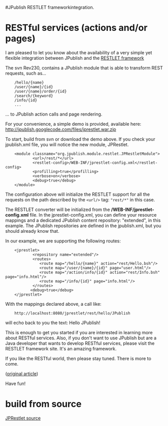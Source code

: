 #JPublish RESTLET frameworkintegration.

# RESTful services (actions and/or pages) #

I am pleased to let you know about the availability of a very simple yet flexible integration between JPublish and the [RESTLET framework](http://www.restlet.org)

The svn Rev230, contains a JPublish module that is able to transform REST requests, such as...

```
    /hello/{name}
    /user/{name}/{id}
    /user/{name}/order/{id}
    /search/{keyword}
    /info/{id}
    ...
```

... to JPublish action calls and page rendering.

For your convenience, a simple demo is provided, available here:
http://jpublish.googlecode.com/files/jprestlet.war.zip

To start, build from svn or download the demo above. If you check your jpublish.xml file, you will notice the new module, JPRestlet.
```
    <module classname="org.jpublish.module.restlet.JPRestletModule">
            <url>/rest/*</url>
            <restlet-config>/WEB-INF/jprestlet-config.xml</restlet-config>
            <profilling>true</profilling>
            <verbose>on</verbose>
            <debug>true</debug>
    </module>
```

The configuration above will initialize the RESTLET support for all the requests on the path described by the `<url/>` tag: `"rest/*"` in this case.

The RESTLET converter will be initialized from the **/WEB-INF/jprestlet-config.xml** file. In the jprestlet-config.xml, you can define your resource mappings and a dedicated JPublish content repository: "extended", in this example. The JPublish repositories are defined in the jpublish.xml, but you should already know that.

In our example, we are supporting the following routes:
```
    <jprestlet>
            <repository name="extended"/>
            <routes>
               <route map="/hello/{name}" action="rest/Hello.bsh"/>
               <route map="/user/{name}/{id}" page="user.html"/>
               <route map="/action/info/{id}" action="rest/Info.bsh" page="info.html"/>
               <route map="/info/{id}" page="info.html"/>
            </routes>
           <debug>true</debug>
    </jprestlet>
```

With the mappings declared above, a call like:
```
    http://localhost:8080/jprestlet/rest/hello/JPublish
```

will echo back to you the text: Hello JPublish!

This is enough to get you started if you are interested in learning more about RESTful services. Also, if you don't want to use JPublish but are a Java developer that wants to develop RESTful services, please visit the RESTLET framework site. It's an amazing framework.

If you like the RESTful world, then please stay tuned. There is more to come.

([original article](http://weblog.flop.ca/2009/03/18/1237421760000.html))

Have fun!

# build from source #
[JPRestlet source](http://code.google.com/p/jpublish/source/browse/trunk/modules/jprestlet/)